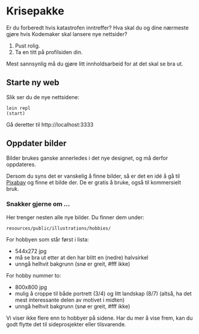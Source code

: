 # Krisepakke

Er du forberedt hvis katastrofen inntreffer? Hva skal du og dine nærmeste gjøre
hvis Kodemaker skal lansere nye nettsider?

1. Pust rolig.
2. Ta en titt på profilsiden din.

Mest sannsynlig må du gjøre litt innholdsarbeid for at det skal se bra ut.

## Starte ny web

Slik ser du de nye nettsidene:

```
lein repl
(start)
```

Gå deretter til http://localhost:3333

## Oppdater bilder

Bilder brukes ganske annerledes i det nye designet, og må derfor oppdateres.

Dersom du syns det er vanskelig å finne bilder, så er det en idé å gå til
[Pixabay](http://pixabay.com/) og finne et bilde der. De er gratis å bruke, også
til kommersielt bruk.

### Snakker gjerne om ...

Her trenger nesten alle nye bilder. Du finner dem under:

    resources/public/illustrations/hobbies/

For hobbyen som står først i lista:

 - 544x272 jpg
 - må se bra ut etter at den har blitt en (nedre) halvsirkel
 - unngå helhvit bakgrunn (snø er greit, #fff ikke)

For hobby nummer to:

 - 800x800 jpg
 - mulig å croppe til både portrett (3/4) og litt landskap (8/7) (altså, ha det mest interessante delen av motivet i midten)
 - unngå helhvit bakgrunn (snø er greit, #fff ikke)

Vi viser ikke flere enn to hobbyer på sidene. Har du mer å vise frem, kan
du godt flytte det til sideprosjekter eller tilsvarende.
